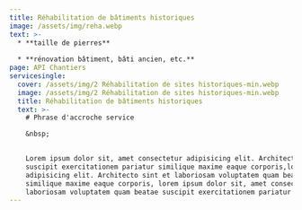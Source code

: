 ```yaml
---
title: Réhabilitation de bâtiments historiques
image: /assets/img/reha.webp
text: >-
  * **taille de pierres**
  
  * **rénovation bâtiment, bâti ancien, etc.** 
page: API Chantiers
servicesingle:
  cover: /assets/img/2 Réhabilitation de sites historiques-min.webp
  image: /assets/img/2 Réhabilitation de sites historiques-min.webp
  title: Réhabilitation de bâtiments historiques
  text: >-
    # Phrase d'accroche service

    &nbsp;
    

    Lorem ipsum dolor sit, amet consectetur adipisicing elit. Architecto sint et laboriosam voluptatem quam beatae
    suscipit exercitationem pariatur similique maxime eaque corporis,lorem ipsum dolor sit, amet consectetur
    adipisicing elit. Architecto sint et laboriosam voluptatem quam beatae suscipit exercitationem pariatur
    similique maxime eaque corporis, lorem ipsum dolor sit, amet consectetur adipisicing elit. Architecto sint et
    laboriosam voluptatem quam beatae suscipit exercitationem pariatur similique maxime eaque corporis
---
```

